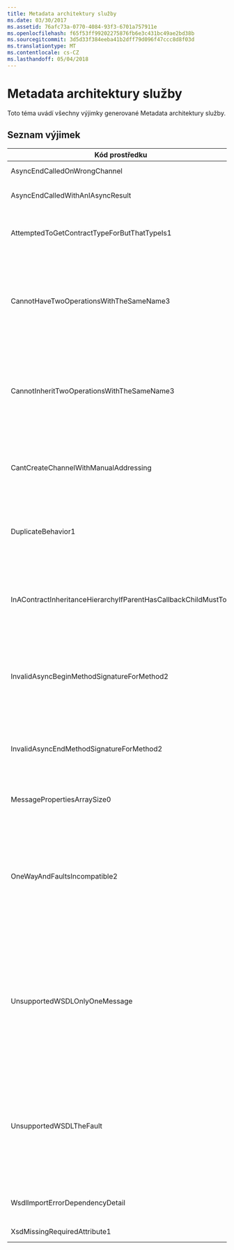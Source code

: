```yaml
---
title: Metadata architektury služby
ms.date: 03/30/2017
ms.assetid: 76afc73a-0770-4084-93f3-6701a757911e
ms.openlocfilehash: f65f53ff99202275876fb6e3c431bc49ae2bd38b
ms.sourcegitcommit: 3d5d33f384eeba41b2dff79d096f47ccc8d8f03d
ms.translationtype: MT
ms.contentlocale: cs-CZ
ms.lasthandoff: 05/04/2018
---
```

# <a name="service-framework-metadata"></a>Metadata architektury služby
Toto téma uvádí všechny výjimky generované Metadata architektury služby.  
  
## <a name="exception-list"></a>Seznam výjimek  
  
|Kód prostředku|Řetězec prostředku|  
|-------------------|---------------------|  
|AsyncEndCalledOnWrongChannel|Asynchronní End byla volána na chybný kanál.|  
|AsyncEndCalledWithAnIAsyncResult|Asynchronní End byla volána s IAsyncResult z jiné metody Begin.|  
|AttemptedToGetContractTypeForButThatTypeIs1|Došlo k pokusu o získání pro zadaný typ smlouvy. Typ není třída ServiceContract a nedědí třída ServiceContract.|  
|CannotHaveTwoOperationsWithTheSameName3|Nemůže mít dvě operace v stejné smlouvy se stejným názvem. Toto pravidlo porušují zadané metody v zadaného typu. Změňte název jednoho z operace změnou názvu metody nebo pomocí vlastnosti název OperationContractAttribute.|  
|CannotInheritTwoOperationsWithTheSameName3|Nelze zdědit dvě různé operace se stejným názvem. Zadaná operace ze zadaného smluv porušení toto pravidlo. Změňte název jednoho z operace změnou názvu metody nebo pomocí vlastnosti název OperationContractAttribute.|  
|CantCreateChannelWithManualAddressing|Nelze vytvořit kanál pro kontrakt, který vyžaduje požadavek nebo odpověď a vazbu, která vyžaduje ruční adresování ale podporuje pouze duplexní komunikace.|  
|DuplicateBehavior1|Hodnotu nelze přidat do kolekce. Kolekce již obsahuje položku stejné zadaného typu. Tato kolekce podporuje pouze jednu instanci každého typu.|  
|InAContractInheritanceHierarchyIfParentHasCallbackChildMustToo|Protože kontrakt zadané základní služby má kontraktu zadaný zpětného volání, kontrakt služby zadaný odvozené také třeba určit buď zadaný typ, nebo odvozený typ jako její smlouvy zpětného volání.|  
|InvalidAsyncBeginMethodSignatureForMethod2|Neplatný asynchronní Begin podpis metody pro zadanou metodu v zadaný typ ServiceContract. Vaše začít metoda musí přijmout třídu AsyncCallback a objekt jako poslední dva argumenty a vrátit třídu IAsyncResult.|  
|InvalidAsyncEndMethodSignatureForMethod2|Neplatný asynchronní End podpis metody pro zadanou metodu v zadaný typ ServiceContract. Metoda ukončení musí přijmout třídu IAsyncResult jako poslední argument.|  
|MessagePropertiesArraySize0|Pole, který byl předán nemá dostatek místa pro uložení všech vlastností obsažených v této kolekci.|  
|OneWayAndFaultsIncompatible2|Zadanou metodu v zadaného typu, je označeno jako IsOneWay = true a deklaruje jednu nebo více tříd FaultContractAttributes. Jednosměrné metody nelze deklarovat FaultContractAttributes. Změnit IsOneWay na hodnotu false nebo odebrat třídu FaultContractAttributes.|  
|UnsupportedWSDLOnlyOneMessage|Nepodporované Web Services Description Language. Pro chybové zprávy je podporována pouze jedna část zprávy. Tato chybová zpráva se odkazuje na více než jednu část zprávy. Používáte-li upravit přístup k souboru popisu webové služby, můžete je vyřešit problém odebráním částí další zprávy, aby chybová zpráva odkazy pouze na jednu část.|  
|UnsupportedWSDLTheFault|Nepodporované Web Services Description Language. Část chybové zprávy musí odkazovat na prvek. Tato chybová zpráva není odkaz na element. Pokud máte přístup pro úpravy dokumentu webové služby Definition Language, můžete problém vyřešit pomocí odkazu na prvek schématu pomocí atributu 'element'.|  
|WsdlImportErrorDependencyDetail|Došlo k chybě při importu zadaný, je závislá na zadanou hodnotu. Rovněž je zadán argument Xpath.|  
|XsdMissingRequiredAttribute1|Chybí zadaný povinný atribut.|
